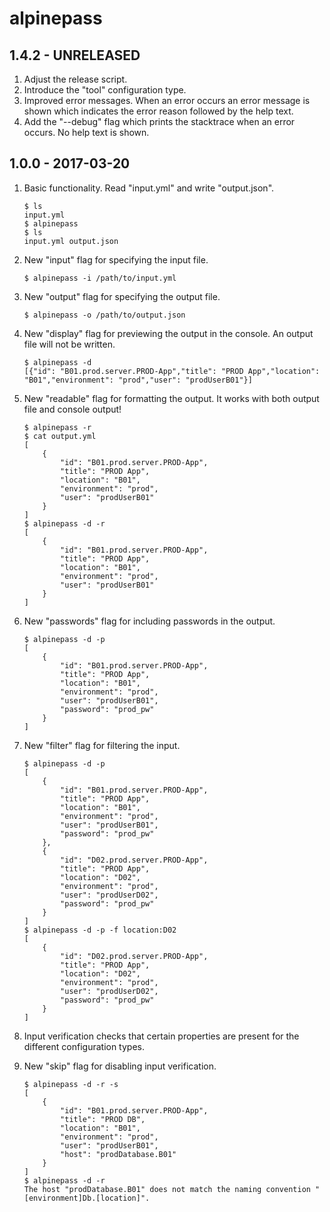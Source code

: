 # alpinepass

## 1.4.2 - UNRELEASED

1. Adjust the release script.
2. Introduce the "tool" configuration type.
3. Improved error messages. When an error occurs an error message is shown which indicates the error reason followed by the help text.
4. Add the "--debug" flag which prints the stacktrace when an error occurs. No help text is shown.

## 1.0.0 - 2017-03-20

1. Basic functionality. Read "input.yml" and write "output.json".
    ```
	$ ls
	input.yml
	$ alpinepass
	$ ls
	input.yml output.json
    ```

2. New "input" flag for specifying the input file.
    ```
	$ alpinepass -i /path/to/input.yml
    ```

3. New "output" flag for specifying the output file.
    ```
	$ alpinepass -o /path/to/output.json
    ```

4. New "display" flag for previewing the output in the console. An output file will not be written.
    ```
	$ alpinepass -d
	[{"id": "B01.prod.server.PROD-App","title": "PROD App","location": "B01","environment": "prod","user": "prodUserB01"}]
    ```

5. New "readable" flag for formatting the output. It works with both output file and console output!
    ```
	$ alpinepass -r
	$ cat output.yml
    [
        {
            "id": "B01.prod.server.PROD-App",
            "title": "PROD App",
            "location": "B01",
            "environment": "prod",
            "user": "prodUserB01"
        }
	]
	$ alpinepass -d -r
    [
        {
            "id": "B01.prod.server.PROD-App",
            "title": "PROD App",
            "location": "B01",
            "environment": "prod",
            "user": "prodUserB01"
        }
    ]
    ```

6. New "passwords" flag for including passwords in the output.
    ```
	$ alpinepass -d -p
	[
        {
            "id": "B01.prod.server.PROD-App",
            "title": "PROD App",
            "location": "B01",
            "environment": "prod",
            "user": "prodUserB01",
			"password": "prod_pw"
        }
	]
	```

7. New "filter" flag for filtering the input.
    ```
	$ alpinepass -d -p
	[
        {
            "id": "B01.prod.server.PROD-App",
            "title": "PROD App",
            "location": "B01",
            "environment": "prod",
            "user": "prodUserB01",
			"password": "prod_pw"
        },
		{
            "id": "D02.prod.server.PROD-App",
            "title": "PROD App",
            "location": "D02",
            "environment": "prod",
            "user": "prodUserD02",
			"password": "prod_pw"
        }
	]
	$ alpinepass -d -p -f location:D02
	[
		{
            "id": "D02.prod.server.PROD-App",
            "title": "PROD App",
            "location": "D02",
            "environment": "prod",
            "user": "prodUserD02",
			"password": "prod_pw"
        }
	]
	```

8. Input verification checks that certain properties are present for the different configuration types.

9. New "skip" flag for disabling input verification.
    ```
	$ alpinepass -d -r -s
    [
        {
            "id": "B01.prod.server.PROD-App",
            "title": "PROD DB",
            "location": "B01",
            "environment": "prod",
            "user": "prodUserB01",
			"host": "prodDatabase.B01"
        }
    ]
	$ alpinepass -d -r
    The host "prodDatabase.B01" does not match the naming convention "[environment]Db.[location]".
	```
